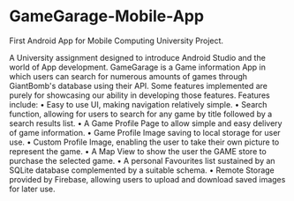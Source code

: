 # GameGarage-Mobile-App
First Android App for Mobile Computing University Project.

A University assignment designed to introduce Android Studio and the world of App development.
GameGarage is a Game information App in which users can search for numerous amounts of games through GiantBomb's database using their API. Some features implemented are purely for showcasing our ability in developing those features.
Features include:
•	Easy to use UI, making navigation relatively simple.
•	Search function, allowing for users to search for any game by title followed by a search results list.
•	A Game Profile Page to allow simple and easy delivery of game information.
•	Game Profile Image saving to local storage for user use.
•	Custom Profile Image, enabling the user to take their own picture to represent the game.
•	A Map View to show the user the GAME store to purchase the selected game.
•	A personal Favourites list sustained by an SQLite database complemented by a suitable schema.
•	Remote Storage provided by Firebase, allowing users to upload and download saved images for later use.

